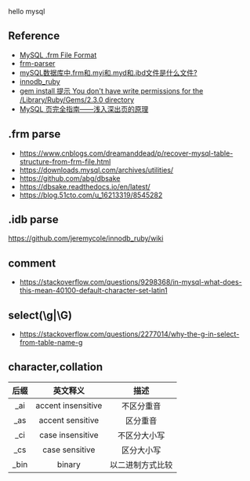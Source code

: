 hello mysql


## Reference
* [MySQL .frm File Format](https://web.archive.org/web/20220520211318/https://dev.mysql.com/doc/internals/en/frm-file-format.html)
* [frm-parser](https://github.com/fpspammers/frm-parser)
* [mySQL数据库中.frm和.myi和.myd和.ibd文件是什么文件?](https://blog.csdn.net/liu1123055728/article/details/122824425)
* [innodb_ruby](https://github.com/jeremycole/innodb_ruby/wiki)
* [gem install 提示 You don't have write permissions for the /Library/Ruby/Gems/2.3.0 directory](https://blog.csdn.net/LYYCasablanca000/article/details/86024688)
* [MySQL 页完全指南——浅入深出页的原理](https://xie.infoq.cn/article/e5a721616fc4cf100b73fa296)

## .frm parse
* https://www.cnblogs.com/dreamanddead/p/recover-mysql-table-structure-from-frm-file.html
* https://downloads.mysql.com/archives/utilities/
* https://github.com/abg/dbsake
* https://dbsake.readthedocs.io/en/latest/
* https://blog.51cto.com/u_16213319/8545282

## .idb parse
https://github.com/jeremycole/innodb_ruby/wiki

## comment
* https://stackoverflow.com/questions/9298368/in-mysql-what-does-this-mean-40100-default-character-set-latin1

## select(\g|\G)
* https://stackoverflow.com/questions/2277014/why-the-g-in-select-from-table-name-g


## character,collation
|后缀|英文释义|描述|
|:--:|:--:|:--:|
| _ai | accent insensitive |不区分重音| 
| _as | accent sensitive |区分重音| 
| _ci | case insensitive |不区分大小写| 
| _cs | case sensitive |区分大小写| 
| _bin | binary |以二进制方式比较|